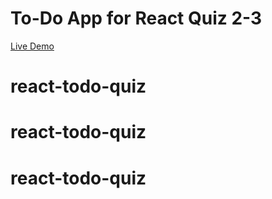 # To-Do App for React Quiz 2-3

[Live Demo](https://react-quiz-23.vercel.app/)
# react-todo-quiz
# react-todo-quiz
# react-todo-quiz
